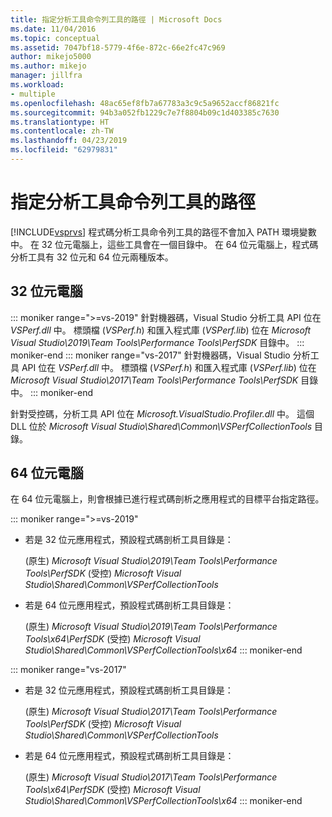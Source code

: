 ```yaml
---
title: 指定分析工具命令列工具的路徑 | Microsoft Docs
ms.date: 11/04/2016
ms.topic: conceptual
ms.assetid: 7047bf18-5779-4f6e-872c-66e2fc47c969
author: mikejo5000
ms.author: mikejo
manager: jillfra
ms.workload:
- multiple
ms.openlocfilehash: 48ac65ef8fb7a67783a3c9c5a9652accf86821fc
ms.sourcegitcommit: 94b3a052fb1229c7e7f8804b09c1d403385c7630
ms.translationtype: HT
ms.contentlocale: zh-TW
ms.lasthandoff: 04/23/2019
ms.locfileid: "62979831"
---
```

# <a name="specify-the-path-to-profiling-tools-command-line-tools"></a>指定分析工具命令列工具的路徑

[!INCLUDE[vsprvs](../code-quality/includes/vsprvs_md.md)] 程式碼分析工具命令列工具的路徑不會加入 PATH 環境變數中。 在 32 位元電腦上，這些工具會在一個目錄中。 在 64 位元電腦上，程式碼分析工具有 32 位元和 64 位元兩種版本。

## <a name="32-bit-computers"></a>32 位元電腦
::: moniker range=">=vs-2019"
 針對機器碼，Visual Studio 分析工具 API 位在 *VSPerf.dll* 中。 標頭檔 (*VSPerf.h*) 和匯入程式庫 (*VSPerf.lib*) 位在 *Microsoft Visual Studio\2019\Team Tools\Performance Tools\PerfSDK* 目錄中。
::: moniker-end
::: moniker range="vs-2017"
 針對機器碼，Visual Studio 分析工具 API 位在 *VSPerf.dll* 中。 標頭檔 (*VSPerf.h*) 和匯入程式庫 (*VSPerf.lib*) 位在 *Microsoft Visual Studio\2017\Team Tools\Performance Tools\PerfSDK* 目錄中。
::: moniker-end

 針對受控碼，分析工具 API 位在 *Microsoft.VisualStudio.Profiler.dll* 中。 這個 DLL 位於 *Microsoft Visual Studio\Shared\Common\VSPerfCollectionTools* 目錄。

## <a name="64-bit-computers"></a>64 位元電腦

在 64 位元電腦上，則會根據已進行程式碼剖析之應用程式的目標平台指定路徑。

::: moniker range=">=vs-2019"
- 若是 32 位元應用程式，預設程式碼剖析工具目錄是：

     (原生) *Microsoft Visual Studio\2019\Team Tools\Performance Tools\PerfSDK* (受控) *Microsoft Visual Studio\Shared\Common\VSPerfCollectionTools*

- 若是 64 位元應用程式，預設程式碼剖析工具目錄是：

     (原生) *Microsoft Visual Studio\2019\Team Tools\Performance Tools\x64\PerfSDK* (受控) *Microsoft Visual Studio\Shared\Common\VSPerfCollectionTools\x64*
::: moniker-end

::: moniker range="vs-2017"
- 若是 32 位元應用程式，預設程式碼剖析工具目錄是：

     (原生) *Microsoft Visual Studio\2017\Team Tools\Performance Tools\PerfSDK* (受控) *Microsoft Visual Studio\Shared\Common\VSPerfCollectionTools*

- 若是 64 位元應用程式，預設程式碼剖析工具目錄是：

     (原生) *Microsoft Visual Studio\2017\Team Tools\Performance Tools\x64\PerfSDK* (受控) *Microsoft Visual Studio\Shared\Common\VSPerfCollectionTools\x64*
::: moniker-end